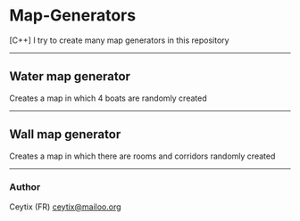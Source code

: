 # Map-Generators
[C++] I try to create many map generators in this repository

___

## Water map generator

Creates a map in which 4 boats are randomly created

___

## Wall map generator

Creates a map in which there are rooms and corridors randomly created

___

### Author

Ceytix (FR) <ceytix@mailoo.org>
